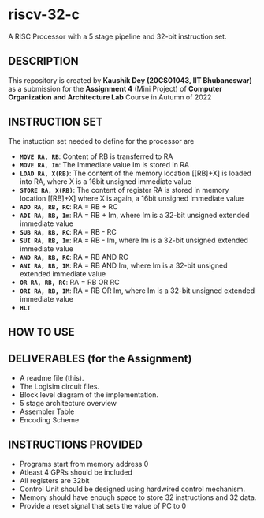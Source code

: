 # riscv-32-c
A RISC Processor with a 5 stage pipeline and 32-bit instruction set.

## DESCRIPTION

This repository is created by **Kaushik Dey (20CS01043, IIT Bhubaneswar)** as a submission for the **Assignment 4** (Mini Project) of **Computer Organization and Architecture Lab** Course in Autumn of 2022

## INSTRUCTION SET

The instuction set needed to define for the processor are

- **`MOVE RA, RB`**: Content of RB is transferred to RA
- **`MOVE RA, Im`**: The Immediate value Im is stored in RA
- **`LOAD RA, X(RB)`**: The content of the memory location [[RB]+X] is loaded into RA, where X is a 16bit unsigned immediate value
- **`STORE RA, X(RB)`**: The content of register RA is stored in memory location [[RB]+X] where X is again, a 16bit unsigned immediate value
- **`ADD RA, RB, RC`**: RA = RB + RC
- **`ADI RA, RB, Im`**: RA = RB + Im, where Im is a 32-bit unsigned extended immediate value
- **`SUB RA, RB, RC`**: RA = RB - RC
- **`SUI RA, RB, Im`**: RA = RB - Im, where Im is a 32-bit unsigned extended immediate value
- **`AND RA, RB, RC`**: RA = RB AND RC
- **`ANI RA, RB, IM`**: RA = RB AND Im, where Im is a 32-bit unsigned extended immediate value
- **`OR RA, RB, RC`**: RA = RB OR RC
- **`ORI RA, RB, IM`**: RA = RB OR Im, where Im is a 32-bit unsigned extended immediate value
- **`HLT`**

## HOW TO USE

## DELIVERABLES (for the Assignment)

- A readme file (this).
- The Logisim circuit files.
- Block level diagram of the implementation.
- 5 stage architecture overview
- Assembler Table
- Encoding Scheme

## INSTRUCTIONS PROVIDED

- Programs start from memory address 0
- Atleast 4 GPRs should be included
- All registers are 32bit
- Control Unit should be designed using hardwired control mechanism.
- Memory should have enough space to store 32 instructions and 32 data.
- Provide a reset signal that sets the value of PC to 0
